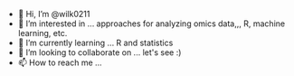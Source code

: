 - 👋 Hi, I’m @wilk0211
- 👀 I’m interested in ... approaches for analyzing omics data,,, R, machine learning, etc. 
- 🌱 I’m currently learning ... R and statistics
- 💞️ I’m looking to collaborate on ... let's see :) 
- 📫 How to reach me ...

<!---
wilk0211/wilk0211 is a ✨ special ✨ repository because its `README.md` (this file) appears on your GitHub profile.
You can click the Preview link to take a look at your changes.
--->
